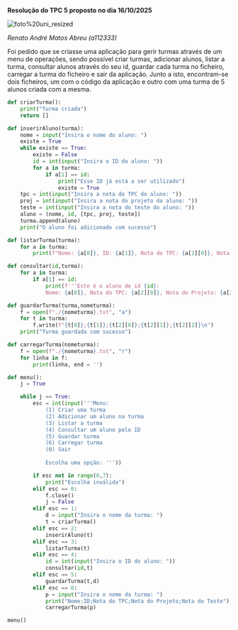 **Resolução do TPC 5 proposto no dia 16/10/2025**

![foto%20uni_resized](https://github.com/user-attachments/assets/8d5bd67c-d7d0-468e-9623-002e6451df77)

*Renato André Matos Abreu (a112333)*

Foi pedido que se criasse uma aplicação para gerir turmas através de um menu de operações, sendo possível criar turmas, adicionar alunos, listar a turma, consultar alunos através do seu id, guardar cada turma no ficheiro, carregar a turma do ficheiro e sair da aplicação.
Junto a isto, encontram-se dois ficheiros, um com o código da aplicação e outro com uma turma de 5 alunos criada com a mesma.

```python
def criarTurma():
    print("Turma criada")
    return []

def inserirAluno(turma):
    nome = input("Insira o nome do aluno: ")
    existe = True
    while existe == True:
        existe = False
        id = int(input("Insira o ID do aluno: "))
        for a in turma:
            if a[1] == id:
                print("Esse ID já está a ser utilizado")
                existe = True
    tpc = int(input("Insira a nota do TPC do aluno: "))
    proj = int(input("Insira a nota do projeto do aluno: "))
    teste = int(input("Insira a nota do teste do aluno: "))
    aluno = (nome, id, [tpc, proj, teste])
    turma.append(aluno)
    print("O aluno foi adicionado com sucesso")

def listarTurma(turma):
    for a in turma:
        print(f"Nome: {a[0]}, ID: {a[1]}, Nota do TPC: {a[2][0]}, Nota do Projeto: {a[2][1]}, Nota do Teste: {a[2][2]}")

def consultar(id,turma):
    for a in turma:
        if a[1] == id:
            print(f'''Este é o aluno de id {id}: 
            Nome: {a[0]}, Nota do TPC: {a[2][0]}, Nota do Projeto: {a[2][1]}, Nota do Teste: {a[2][2]}''')

def guardarTurma(turma,nometurma):
    f = open(f"./{nometurma}.txt", "a")
    for t in turma:
        f.write(f"{t[0]};{t[1]};{t[2][0]};{t[2][1]};{t[2][2]}\n")
    print("Turma guardada com sucesso")

def carregarTurma(nometurma):
    f = open(f"./{nometurma}.txt", "r")
    for linha in f:
        print(linha, end = '')

def menu():
    j = True

    while j == True:
        esc = int(input('''Menu:
            (1) Criar uma turma
            (2) Adicionar um aluno na turma
            (3) Listar a turma
            (4) Consultar um aluno pelo ID
            (5) Guardar turma
            (6) Carregar turma
            (0) Sair
                    
            Escolha uma opção: '''))

        if esc not in range(0,7):
            print("Escolha inválida")
        elif esc == 0:
            f.close()
            j = False
        elif esc == 1:
            d = input("Insira o nome da turma: ")
            t = criarTurma()
        elif esc == 2:
            inserirAluno(t)
        elif esc == 3:
            listarTurma(t)
        elif esc == 4:
            id = int(input("Insira o ID do aluno: "))
            consultar(id,t)
        elif esc == 5:
            guardarTurma(t,d)
        elif esc == 6:
            p = input("Insira o nome da turma: ")
            print("Nome;ID;Nota do TPC;Nota do Projeto;Nota do Teste")
            carregarTurma(p)

menu()
```
